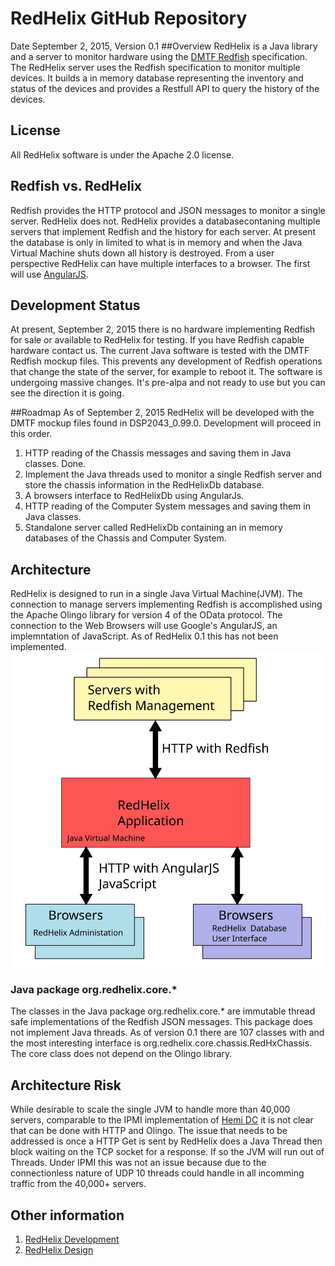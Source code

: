 # RedHelix GitHub Repository
Date September 2, 2015, Version 0.1
##Overview
RedHelix is a Java library and a server to monitor hardware using the [DMTF Redfish](http://www.dmtf.org/standards/redfish) specification. 
The RedHelix server uses the Redfish specification to monitor multiple devices. It builds a in memory database representing the inventory
and status of the devices and provides a Restfull API to query the history of the devices.

## License
All RedHelix software is under the Apache 2.0 license.

## Redfish vs. RedHelix 
Redfish provides the HTTP protocol and JSON messages to monitor a single server. RedHelix does not. RedHelix provides a databasecontaning 
multiple servers that implement Redfish and the history for
each server. At present the database is only in limited to what is in memory and when the Java Virtual Machine shuts down all history is destroyed.
From a user perspective RedHelix can have multiple interfaces to a browser. The first will use [AngularJS](https://angularjs.org).

## Development Status
At present, September 2, 2015 there is no hardware implementing Redfish for sale or available to RedHelix for testing. If you have Redfish capable
hardware contact us. The current Java software
is tested with the DMTF Redfish mockup files. This prevents any development of Redfish operations that change the state of the server, for example
to reboot it.  The software is undergoing massive changes. It's pre-alpa and not ready to use but you can see the direction it is going.

##Roadmap
As of September 2, 2015 RedHelix will be developed with the DMTF mockup files found in DSP2043_0.99.0. Development will proceed in this order.

1. HTTP reading of the Chassis messages and saving them in Java classes. Done.
2. Implement the Java threads used to monitor a single Redfish server and store the chassis information in the RedHelixDb database.
3. A browsers interface to RedHelixDb using AngularJs.
4. HTTP reading of the Computer System messages and saving them in Java classes.
5. Standalone server called RedHelixDb containing an in memory databases of the Chassis and Computer System.

## Architecture
RedHelix is designed to run in a single Java Virtual Machine(JVM). The connection to manage servers implementing Redfish is accomplished using
the Apache Olingo library for version 4 of the OData protocol. The connection to the Web Browsers will use Google's AngularJS, an implemntation of JavaScript.
As of RedHelix 0.1 this has not been implemented.
![Image](./doc/redhelix-toplevel-architecture-1.svg?raw=true)

### Java package org.redhelix.core.*
The classes in the Java package org.redhelix.core.* are immutable thread safe 
implementations of the Redfish JSON messages. This package does not implement Java threads. As of version 0.1 there are 107 classes with and 
the most interesting interface is org.redhelix.core.chassis.RedHxChassis. The core class does not depend on the Olingo library. 

## Architecture Risk
While desirable to scale the single JVM to handle more than 40,000 servers,
comparable to the IPMI implementation of [Hemi DC](http://jblade.com/products/hemi/hemiDC/HemiDcOverview.jsf) it is not clear that can be done with
HTTP and Olingo. The issue that needs to be addressed is once a HTTP Get is sent by RedHelix does a Java Thread then block waiting on the TCP 
socket for a response. If so the JVM will run out of Threads. Under IPMI this was not an issue because due to the connectionless nature of UDP
10 threads could handle in all incomming traffic from the 40,000+ servers.


## Other information
1. [RedHelix Development](./doc/development.md)
2. [RedHelix Design](./doc/design.md)

